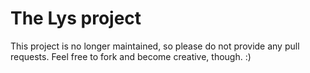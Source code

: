 ﻿# The Lys project

This project is no longer maintained, so please do not provide any pull requests.
Feel free to fork and become creative, though. :)